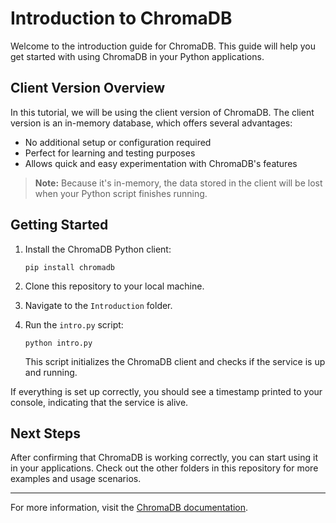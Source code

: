 # Introduction to ChromaDB

Welcome to the introduction guide for ChromaDB. This guide will help you get started with using ChromaDB in your Python applications.

## Client Version Overview

In this tutorial, we will be using the client version of ChromaDB. The client version is an in-memory database, which offers several advantages:

- No additional setup or configuration required
- Perfect for learning and testing purposes
- Allows quick and easy experimentation with ChromaDB's features

> **Note:** Because it's in-memory, the data stored in the client will be lost when your Python script finishes running.

## Getting Started

1. Install the ChromaDB Python client:
   ```
   pip install chromadb
   ```

2. Clone this repository to your local machine.

3. Navigate to the `Introduction` folder.

4. Run the `intro.py` script:
   ```
   python intro.py
   ```
   This script initializes the ChromaDB client and checks if the service is up and running.

If everything is set up correctly, you should see a timestamp printed to your console, indicating that the service is alive.

## Next Steps

After confirming that ChromaDB is working correctly, you can start using it in your applications. Check out the other folders in this repository for more examples and usage scenarios.

---

For more information, visit the [ChromaDB documentation](https://docs.trychroma.com/).
